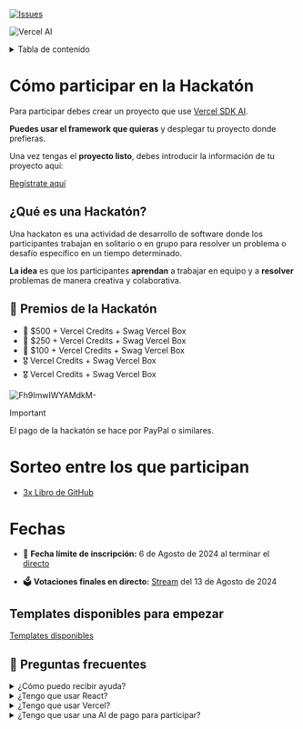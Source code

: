 [![Issues][issues-badge]][issues-url]

![Vercel AI](https://github.com/vercel/ai/blob/main/assets/hero.gif?raw=true)

<details>
  <summary>Tabla de contenido</summary>

- [Cómo participar en la Hackatón](#cómo-participar-en-la-hackatón)
  - [¿Qué es una Hackatón?](#qué-es-una-hackatón)
  - [🎁 Premios de la Hackatón](#-premios-de-la-hackatón)
- [Sorteo entre los que participan](#sorteo-entre-los-que-participan)
- [Fechas](#fechas)
  - [Templates disponibles para empezar](#templates-disponibles-para-empezar)
  - [💬 Preguntas frecuentes](#-preguntas-frecuentes)
</details>

# Cómo participar en la Hackatón

Para participar debes crear un proyecto que use [Vercel SDK AI](https://sdk.vercel.ai/docs/introduction).

**Puedes usar el framework que quieras** y desplegar tu proyecto donde prefieras.

Una vez tengas el **proyecto listo**, debes introducir la información de tu proyecto aquí:

[Regístrate aquí](https://github.com/midudev/hackaton-vercel-2024/issues/new?assignees=&labels=registro&projects=&template=register.yml&title=%5BParticipaci%C3%B3n%5D%3A+%3Cinserta-aqui-tu-nick-o-nombre%3E)

## ¿Qué es una Hackatón?

Una hackaton es una actividad de desarrollo de software donde los participantes trabajan en solitario o en grupo para resolver un problema o desafío específico en un tiempo determinado.

**La idea** es que los participantes **aprendan** a trabajar en equipo y a **resolver** problemas de manera creativa y colaborativa.

## 🎁 Premios de la Hackatón

- 🥇 $500 + Vercel Credits + Swag Vercel Box
- 🥈 $250 + Vercel Credits + Swag Vercel Box
- 🥉 $100 + Vercel Credits + Swag Vercel Box
- 🎖️ Vercel Credits + Swag Vercel Box
- 🎖️ Vercel Credits + Swag Vercel Box
  
![Fh9ImwIWYAMdkM-](https://github.com/midudev/hackaton-vercel-2024/assets/1561955/0590602a-20c9-4812-8215-857f4ad02ebb)

> [!IMPORTANT]
> El pago de la hackatón se hace por PayPal o similares.

# Sorteo entre los que participan

- [3x Libro de GitHub](https://leanpub.com/aprendiendo-git)

# Fechas

- 📅 **Fecha límite de inscripción:**
6 de Agosto de 2024 al terminar el [directo](https://www.twitch.tv/midudev)

- 🗳️ **Votaciones finales en directo:**
[Stream](https://www.twitch.tv/midudev) del 13 de Agosto de 2024

## Templates disponibles para empezar

[Templates disponibles](https://sdk.vercel.ai/docs/introduction#templates)

## 💬 Preguntas frecuentes

<details>
  <summary>¿Cómo puedo recibir ayuda?</summary>
  
  Puedes unirte a nuestro canal de [Discord](https://discord.gg/midudev) para recibir ayuda.
  
</details>

<details>
  <summary>¿Tengo que usar React?</summary>

  No, puedes usar el framework que prefieras. Siempre y cuando puedas usar Vercel SDK AI en alguna parte de tu proyecto.
</details>

<details>
  <summary>¿Tengo que usar Vercel?</summary>

  No, puedes desplegar tu aplicación donde prefieras.
</details>

<details>
  <summary>¿Tengo que usar una AI de pago para participar?</summary>

  Sí, pero puedes hacer que tu proyecto sólo funcione al informar con una API KEY por parte del usuario. Sólo asegúrate que lo especifiques en el README de tu proyecto y al introducir tu participación.

</details>

[issues-url]: https://github.com/midudev/hackaton-vercel-2024/issues
[issues-badge]: https://img.shields.io/github/issues/midudev/hackaton-vercel-2024.svg?style=for-the-badge
